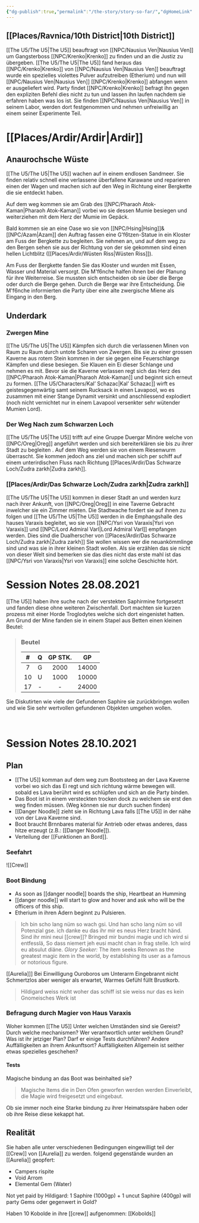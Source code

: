 ```yaml
---
{"dg-publish":true,"permalink":"/the-story/story-so-far/","dgHomeLink":true,"dgPassFrontmatter":true}
---
```


## [[Places/Ravnica/10th District|10th District]]
 [[The U5/The U5|The U5]] beauftragt von [[NPC/Nausius Ven|Nausius Ven]] um Gangsterboss [[NPC/Krenko|Krenko]] zu finden und an die Justiz zu übergeben.  [[The U5/The U5|The U5]]  fand heraus das [[NPC/Krenko|Krenko]] von [[NPC/Nausius Ven|Nausius Ven]] beauftragt wurde ein spezielles violettes Pulver aufzutreiben (Etherium) und nun will [[NPC/Nausius Ven|Nausius Ven]] [[NPC/Krenko|Krenko]] abfangen wenn er ausgeliefert wird. Party findet [[NPC/Krenko|Krenko]] befragt ihn gegen den expliziten Befehl dies nicht zu tun und lassen ihn laufen nachdem sie erfahren haben was los ist. Sie finden [[NPC/Nausius Ven|Nausius Ven]] in seinem Labor, werden dort festgenommen und nehmen unfreiwillig an einem seiner Experimente Teil.
 
# [[Places/Ardir/Ardir|Ardir]]
## Anaurochsche Wüste
[[The U5/The U5|The U5]] wachen auf in einem endlosen Sandmeer. Sie finden relativ schnell eine verlassene überfallene Karawane und reparieren einen der Wagen und machen sich auf den Weg in Richtung einer Bergkette die sie entdeckt haben.

Auf dem weg kommen sie am Grab des [[NPC/Pharaoh Atok-Kaman|Pharaoh Atok-Kaman]] vorbei wo sie dessen Mumie besiegen und weiterziehen mit dem Herz der Mumie im Gepäck.

Bald kommen sie an eine Oase wo sie von [[NPC/Hsing|Hsing]]&[[NPC/Azam|Azam]] den Auftrag fassen eine G\'f6tzen-Statue in ein Kloster am Fuss der Bergkette zu begleiten. Sie nehmen an, und auf dem weg zu den Bergen sehen sie aus der Richtung von der sie gekommen sind einen hellen Lichtblitz ([[Places/Ardir/Wüsten Riss|Wüsten Riss]]).

Am Fuss der Bergkette fanden Sie das Kloster und wurden mit Essen, Wasser und Material versorgt. Die M\'f6nche halfen ihnen bei der Planung für ihre Weiterreise. Sie mussten sich entscheiden ob sie über die Berge oder durch die Berge gehen. Durch die Berge war ihre Entscheidung. Die M\'f6nche informierten die Party über eine alte zwergische Miene als Eingang in den Berg.

## Underdark
### Zwergen Mine
 [[The U5/The U5|The U5]] Kämpfen sich durch die verlassenen Minen von Raum zu Raum durch untote Scharen von Zwergen. Bis sie zu einer grossen Kaverne aus rotem Stein kommen in der sie gegen eine Feuerschlange Kämpfen und diese besiegen. Sie Klauen ein Ei dieser Schlange und nehmen es mit. Bevor sie die Kaverne verlassen regt sich das Herz des [[NPC/Pharaoh Atok-Kaman|Pharaoh Atok-Kaman]] und beginnt sich erneut zu formen. [[The U5/Characters/Kal’ Schazac|Kal’ Schazac]] wirft es geistesgegenwärtig samt seinem Rucksack in einen Lavapool, wo es zusammen mit einer Stange Dynamit versinkt und anschliessend explodiert (noch nicht vernichtet nur in einem Lavapool versenkter sehr wütender Mumien Lord). 

### Der Weg Nach zum Schwarzen Loch
[[The U5/The U5|The U5]] trifft auf eine Gruppe Duergar Minöre welche von [[NPC/Oreg|Oreg]] angeführt werden und sich bereiterklären sie bis zu ihrer Stadt zu begleiten . Auf dem Weg werden sie von einem Riesenwurm überrascht. Sie kommen jedoch ans ziel und machen sich per schiff auf einem unterirdischen Fluss nach Richtung [[Places/Ardir/Das Schwarze Loch/Zudra zarkh|Zudra zarkh]].

### [[Places/Ardir/Das Schwarze Loch/Zudra zarkh|Zudra zarkh]]
[[The U5/The U5|The U5]] kommen in dieser Stadt an und werden kurz nach ihrer Ankunft, von [[NPC/Oreg|Oreg]] in eine Taverne Gebracht inwelcher sie ein Zimmer mieten. Die Stadtwache fordert sie auf ihnen zu folgen und [[The U5/The U5|The U5]] werden in die Emphangshalle des hauses Varaxis begleitet, wo sie von [[NPC/Ysri von Varaxis|Ysri von Varaxis]] und [[NPC/Lord Admiral Varl|Lord Admiral Varl]] empfangen werden. Dies sind die Dualherscher von [[Places/Ardir/Das Schwarze Loch/Zudra zarkh|Zudra zarkh]] Sie wollen wissen wer die neuankömmlinge sind und was sie in ihrer kleinen Stadt wollen. Als sie erzählen das sie nicht von dieser Welt sind bemerken sie das dies nicht das erste mahl ist das [[NPC/Ysri von Varaxis|Ysri von Varaxis]] eine solche Geschichte hört.
<br>

<div class="transclusion internal-embed is-loaded"><div class="markdown-embed">

<div class="markdown-embed-title">



</div>


# Session Notes 28.08.2021
[[The U5]] haben ihre suche nach der verstekten Saphirmine fortgesetzt und fanden diese ohne weiteren Zwischenfall. Dort machten sie kurzen prozess mit einer Horde Troglodytes welche sich dort eingenistet hatten.
Am Grund der Mine fanden sie in einem Stapel aus Betten einen kleinen Beutel:

>### Beutel
>| #   | Q   | GP STK. | GP    |
>| :---: | :---: | :-------: | :-----: |
>| 7   | G   | 2000    | 14000 |
>| 10  | U   | 1000    | 10000 |
>| 17  | -   | -       | 24000 |

Sie Diskutirten wie viele der Gefundenen Saphire sie zurückbringen wollen und wie Sie sehr wertvollen gefundenen Objekten umgehen wollen.



</div></div>

<br>

<div class="transclusion internal-embed is-loaded"><div class="markdown-embed">

<div class="markdown-embed-title">



</div>


# Session Notes 28.10.2021
## Plan
- [[The U5]] komman auf dem weg zum Bootssteeg an der Lava Kaverne vorbei wo sich das Ei regt und sich richtung wärme bewegen will. sobald es Lava berührt wird es schlüpfen und sich an die Party binden. 
- Das Boot ist in einem versteckten trocken dock zu welchem sie erst den weg finden müssen. (Weg können sie nur durch suchen finden)
- [[Danger Noodle]] zieht sie in Richtung Lava falls [[The U5]] in der nähe von der Lava Kaverne sind. 
- Boot braucht Brnnbares material für Antrieb oder etwas anderes, dass hitze erzeugt (z.B.: [[Danger Noodle]]). 
- Verteilung der [[Funktionen an Bord]].

### Seefahrt
![[Crew]]

### Boot Bindung
- As soon as [[danger noodle]] boards the ship, Heartbeat an Humming
- [[danger noodle]] will start to glow and hover and ask who will be the officers of this ship.
- Etherium in ihren Adern beginnt zu Pulsieren.

>Ich bin scho lang nüm so wach gsi.
>Und han scho lang nüm so vill Potenzial gse.
ich danke eu das ihr mir es neus Herz bracht händ.
Sind ihr mini neui [[crew]]?
Bringed mir bundni magie und ich wird si entfesslä, So dass niemert jeh eusi macht chan in frag stelle.
Ich wird eu absulut diäne.
_Glory Seeker:_ The item seeks Renown as the greatest magic item in the world, by establishing its user as a famous or notorious figure.

[[Aurelia]]]
Bei Einwilligung Ouroboros um Unterarm Eingebrannt nicht Schmertzlos aber weniger als erwartet, Warmes Gefühl füllt Brustkorb.

>Hildigard weiss nicht woher das schiff ist sie weiss nur das es kein Gnomeisches Werk ist

### Befragung durch Magier von Haus Varaxis
Woher kommen [[The U5]]
Unter welchen Umständen sind sie Gereist?
Durch welche mechanismen?
Wer verantwortlich unter welchem Grund?
Was ist ihr jetziger Plan?
Darf er einige Tests durchführen?
Andere Auffälligkeiten an ihrem Ankunftsort?
Auffälligkeiten Allgemein ist seither etwas spezielles geschehen?

#### Tests
Magische bindung an das Boot was beinhalted sie?
>Magische Items die in Den Ofen geworfen werden werden Einverleibt, die Magie wird freigesetzt und eingebaut.

Ob sie immer noch eine Starke bindung zu ihrer Heimatsspäre haben oder ob ihre Reise diese kekappt hat.

## Realität
Sie haben alle unter verschiedenen Bedingungen eingewilligt teil der [[Crew]] von [[Aurelia]] zu werden.
folgend gegenstände wurden an [[Aurelia]] geopfert:
- Campers rispite
- Void Arrom
- Elemental Gem (Water)

Not yet paid by Hildigard: 1 Saphire (1000gp) + 1 uncut Saphire (400gp)
will party Gems oder gegenwert in Gold?

Haben 10 Kobolde in ihre [[crew]] aufgenommen: [[Kobolds]]


</div></div>

